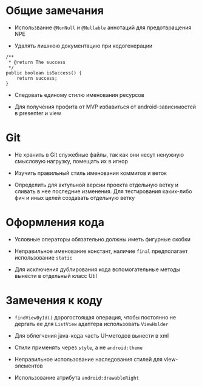 # Общие замечания

- Использвание `@NonNull` и `@Nullable` аннотаций для предотвращения NPE

- Удалять лишнюю документацию при кодогенерации 
```
/**
 * @return The success
 */
public boolean isSuccess() {
    return success;
}
```
- Следовать единому стилю именования ресурсов

- Для получения профита от MVP избавиться от android-зависимостей в presenter и view

# Git

- Не хранить в Git служебные файлы, так как они несут ненужную смысловую нагрузку, помещать их в игнор

- Изучить правильный стиль именования коммитов и веток

- Определить для актульной версии проекта отдельную ветку и сливать в нее последние изменения. Для тестирования каких-либо фич и иных целей создавать отдельную ветку

# Оформления кода

- Условные операторы обязательно должны иметь фигурные скобки

- Неправильное именование констант, наличие `final` предполагает использование `static`

- Для исключения дублирования кода вспомогательные методы вынести в отдельный класс Util

# Замечения к коду

- `findViewById()` дорогостоящая операция, чтобы постоянно не дергать ее для `ListView` адаптера использовать `ViewHolder`

- Для облегчения java-кода часть UI-методов вынести в xml

- Стили применять через `style`, а не `android:theme`

- Неправильное использование наследования стилей для view-элементов

- Использование атрибута `android:drawableRight`
